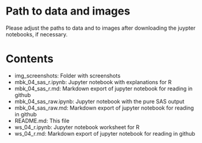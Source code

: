 # Path to data and images

Please adjust the paths to data and to images after downloading the juypter notebooks, if necessary.

# Contents

- img_screenshots: Folder with screenshots
- mbk_04_sas_r.ipynb: Jupyter notebook with explanations for R
- mbk_04_sas_r.md: Markdown export of jupyter notebook for reading in github
- mbk_04_sas_raw.ipynb: Jupyter notebook with the pure SAS output
- mbk_04_sas_raw.md: Markdown export of jupyter notebook for reading in github
- README.md: This file
- ws_04_r.ipynb: Jupyter notebook worksheet for R
- ws_04_r.md: Markdown export of jupyter notebook for reading in github
